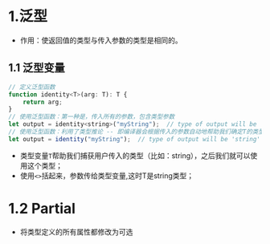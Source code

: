 # 1.泛型
* 作用：使返回值的类型与传入参数的类型是相同的。
## 1.1 泛型变量
```js
// 定义泛型函数
function identity<T>(arg: T): T {
    return arg;
}
// 使用泛型函数：第一种是，传入所有的参数，包含类型参数
let output = identity<string>("myString");  // type of output will be 'string'
// 使用泛型函数：利用了类型推论 -- 即编译器会根据传入的参数自动地帮助我们确定T的类型
let output = identity("myString");  // type of output will be 'string'
```
* 类型变量```T```帮助我们捕获用户传入的类型（比如：string），之后我们就可以使用这个类型；
* 使用```<>```括起来，参数传给类型变量,这时T是string类型；

# 1.2 Partial
* 将类型定义的所有属性都修改为可选